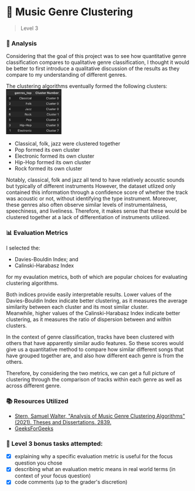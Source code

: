 # 🎻 Music Genre Clustering

> Level 3

### 📝 Analysis

Considering that the goal of this project was to see how quantitative genre classification compares to qualitative genre classification, I thought it would be better to first introduce a qualitative discussion of the results as they compare to my understanding of different genres.

The clustering algorithms eventually formed the following clusters:  
<img src="../assets/classifications.png" alt="clusters" width="30%">

- Classical, folk, jazz were clustered together
- Pop formed its own cluster
- Electronic formed its own cluster
- Hip-Hop formed its own cluster
- Rock formed its own cluster

Notably, classical, folk and jazz all tend to have relatively acoustic sounds but typically of different instruments However, the dataset utlized only contained this information through a confidence score of whether the track was acoustic or not, without identifying the type instrument. Moreover, these genres also often observe similar levels of instrumentalness, speechiness, and liveliness. Therefore, it makes sense that these would be clustered together at a lack of differentiation of instruments utilized.

### 📊 Evaluation Metrics

I selected the:

- Davies-Bouldin Index; and
- Calinski-Harabasz Index

for my evaulation metrics, both of which are popular choices for evaluating clustering algorithms.

Both indices provide easily interpretable results. Lower values of the Davies-Bouldin Index indicate better clustering, as it measures the average similarity between each cluster and its most similar cluster.  
Meanwhile, higher values of the Calinski-Harabasz Index indicate better clustering, as it measures the ratio of dispersion between and within clusters.

In the context of genre classification, tracks have been clustered with others that have apparently similar audio features. So these scores would give us a quantitative method to compare how similar different songs that have grouped together are, and also how different each genre is from the others.

Therefore, by considering the two metrics, we can get a full picture of clustering through the comparison of tracks within each genre as well as across different genre.

### 📚 Resources Utilized

- [Stern, Samuel Walter, "Analysis of Music Genre Clustering Algorithms" (2021). Theses and Dissertations. 2839.](https://dc.uwm.edu/cgi/viewcontent.cgi?article=3844&context=etd)
- [GeeksForGeeks](https://www.geeksforgeeks.org/clustering-metrics/#steps-to-evaluate-clustering-using-sklearn)

### 🎁 Level 3 bonus tasks attempted:

- [x] explaining why a specific evaluation metric is useful for the focus question you chose<br>
- [x] describing what an evaluation metric means in real world terms (in context of your focus question)<br>
- [x] code comments (up to the grader's discretion)<br>
